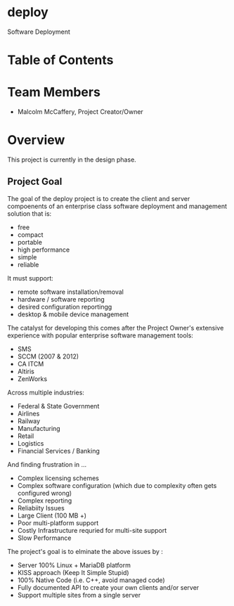 deploy
======

Software Deployment

# Table of Contents

# Team Members

* Malcolm McCaffery, Project Creator/Owner

# Overview

This project is currently in the design phase.

## Project Goal

The goal of the deploy project is to create the client and server compoenents of an enterprise class software
deployment and management solution that is: 

* free
* compact
* portable
* high performance
* simple
* reliable

It must support:

* remote software installation/removal
* hardware / software reporting
* desired configuration reportingg
* desktop & mobile device management

The catalyst for developing this comes after the Project Owner's extensive experience with popular enterprise 
software management tools:

* SMS 
* SCCM (2007 & 2012)
* CA ITCM
* Altiris
* ZenWorks

Across multiple industries:

* Federal & State Government
* Airlines
* Railway
* Manufacturing
* Retail
* Logistics
* Financial Services / Banking

And finding frustration in ...

* Complex licensing schemes
* Complex software configuration (which due to complexity often gets configured wrong)
* Complex reporting
* Reliabiity Issues
* Large Client (100 MB +)
* Poor multi-platform support
* Costly Infrastructure requried for multi-site support
* Slow Performance

The project's goal is to elminate the above issues by :

* Server 100% Linux + MariaDB platform
* KISS approach (Keep It Simple Stupid)
* 100% Native Code (i.e. C++, avoid managed code)
* Fully documented API to create your own clients and/or server
* Support multiple sites from a single server



